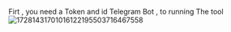 Firt , you need a Token and id Telegram Bot , to running The tool 
![17281431701016122195503716467558](https://github.com/user-attachments/assets/415aa291-6c31-4db1-be4b-2719e681c66f)
